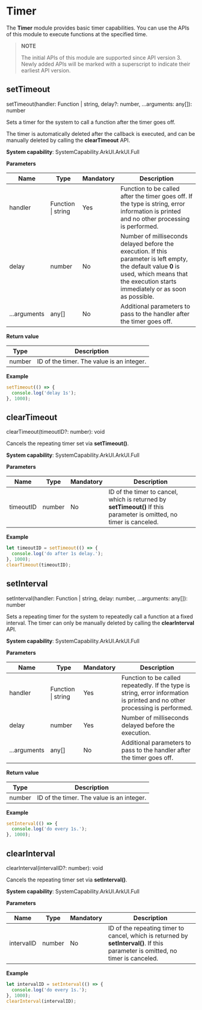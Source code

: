 # Timer

The **Timer** module provides basic timer capabilities. You can use the APIs of this module to execute functions at the specified time.

> **NOTE**
>
> The initial APIs of this module are supported since API version 3. Newly added APIs will be marked with a superscript to indicate their earliest API version.

## setTimeout

setTimeout(handler: Function | string, delay?: number, ...arguments: any[]): number

Sets a timer for the system to call a function after the timer goes off.

The timer is automatically deleted after the callback is executed, and can be manually deleted by calling the **clearTimeout** API.

**System capability**: SystemCapability.ArkUI.ArkUI.Full

**Parameters**

| Name| Type| Mandatory| Description|
| -------- | -------- | -------- | -------- |
| handler | Function \| string | Yes| Function to be called after the timer goes off. If the type is string, error information is printed and no other processing is performed.|
| delay | number | No| Number of milliseconds delayed before the execution. If this parameter is left empty, the default value **0** is used, which means that the execution starts immediately or as soon as possible.|
| ...arguments | any[] | No| Additional parameters to pass to the handler after the timer goes off.|

**Return value**

| Type| Description|
| -------- | -------- |
| number | ID of the timer. The value is an integer.|

**Example**

  ```ts
  setTimeout(() => {
    console.log('delay 1s');
  }, 1000);
  ```


## clearTimeout

clearTimeout(timeoutID?: number): void

Cancels the repeating timer set via **setTimeout()**.

**System capability**: SystemCapability.ArkUI.ArkUI.Full

**Parameters**

| Name| Type| Mandatory| Description|
| -------- | -------- | -------- | -------- |
| timeoutID | number | No| ID of the timer to cancel, which is returned by **setTimeout()** If this parameter is omitted, no timer is canceled.|

**Example**

  ```js
  let timeoutID = setTimeout(() => {
    console.log('do after 1s delay.');
  }, 1000);
  clearTimeout(timeoutID);
  ```


## setInterval

setInterval(handler: Function | string, delay: number, ...arguments: any[]): number

Sets a repeating timer for the system to repeatedly call a function at a fixed interval.
The timer can only be manually deleted by calling the **clearInterval** API.

**System capability**: SystemCapability.ArkUI.ArkUI.Full

**Parameters**

| Name| Type| Mandatory| Description|
| -------- | -------- | -------- | -------- |
| handler | Function \| string | Yes| Function to be called repeatedly. If the type is string, error information is printed and no other processing is performed.|
| delay | number | Yes| Number of milliseconds delayed before the execution.|
| ...arguments | any[] | No| Additional parameters to pass to the handler after the timer goes off.|

**Return value**

| Type| Description|
| -------- | -------- |
| number | ID of the timer. The value is an integer.|

**Example**

  ```js
  setInterval(() => {
    console.log('do every 1s.');
  }, 1000);
  ```


## clearInterval

clearInterval(intervalID?: number): void

Cancels the repeating timer set via **setInterval()**.

**System capability**: SystemCapability.ArkUI.ArkUI.Full

**Parameters**

| Name| Type| Mandatory| Description|
| -------- | -------- | -------- | -------- |
| intervalID | number | No| ID of the repeating timer to cancel, which is returned by **setInterval()**. If this parameter is omitted, no timer is canceled.|

**Example**

  ```js
  let intervalID = setInterval(() => {
    console.log('do every 1s.');
  }, 1000);
  clearInterval(intervalID);
  ```
